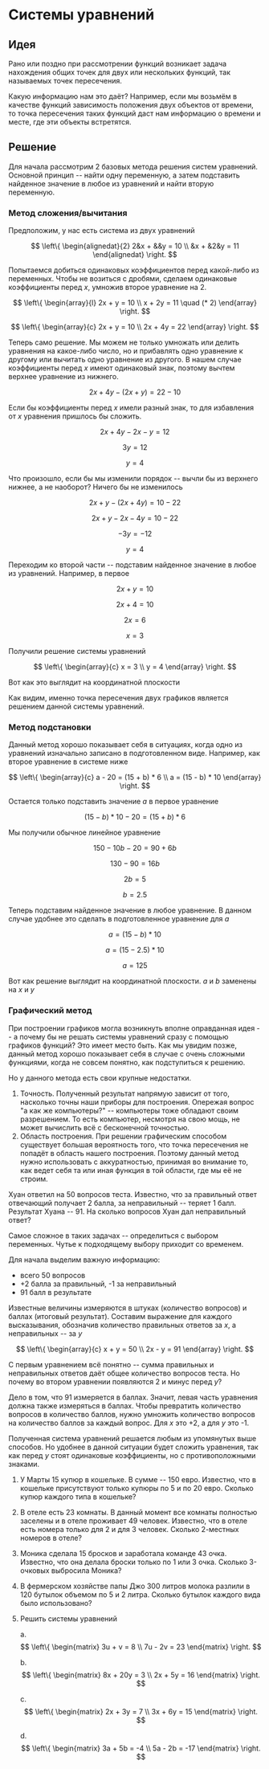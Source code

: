 # Системы уравнений

## Идея

Рано или поздно при рассмотрении функций возникает задача нахождения общих точек для двух или нескольких функций, так называемых точек пересечения.

Какую информацию нам это даёт? Например, если мы возьмём в качестве функций зависимость положения двух объектов от времени, то точка пересечения таких функций даст нам информацию о времени и месте, где эти объекты встретятся.

<!-- Для нахождения точек пересечения двух функций, их достаточно приравнять друг другу, или, если быть точнее, необходимо решить систему уравнений, составленных из этих функций.

Допустим, у нас есть две функции

$$
\left\{
\begin{matrix}
f_1(x) = 3x + 2 \\
f_2(x) = -x + 8
\end{matrix}
\right.
$$

Тогда $x$-координата точки пересечения может быть найдена как решение следующего уравнения

$$3x + 2 = -x + 8$$
$$4x = 6$$
$$x = 1.5$$

<GraphDesmos link="ig2cbesife" /> -->

<!-- ## Решение уравнений

В функциональном анализе важным частным случаем является нахождения точек пересечения с осью $X$. Данная задача также называется решением (или нахождением корней) уравнения, соответствующего функции.

Чтобы найти $x$-координату точки пересечения с осью $X$ для функции

$$f(x) = 3x + 2$$

достаточно приравнять её правую часть к нулю и решить получившееся уравнение

$$3x + 2 = 0$$

Две линии могут пересечься либо в одной точке, либо в бесконечном количестве точек (если прямые совпадают). Второй случай нам не слишком интересен, поэтому мы будем считать, что в общем случае у линейной функции есть только один корень. -->

## Решение

Для начала рассмотрим 2 базовых метода решения систем уравнений. Основной принцип -- найти одну переменную, а затем подставить найденное значение в любое из уравнений и найти вторую переменную.

### Метод сложения/вычитания

Предположим, у нас есть система из двух уравнений

$$
\left\{
\begin{alignedat}{2}
   2&x + &&y = 10 \\
   &x + &2&y = 11
\end{alignedat}
\right.
$$

Попытаемся добиться одинаковых коэффициентов перед какой-либо из переменных. Чтобы не возиться с дробями, сделаем одинаковые коэффициенты перед $x$, умножив второе уравнение на 2.

$$
\left\{
\begin{array}{l}
2x + y = 10 \\
x + 2y = 11 \quad (* 2)
\end{array}
\right.
$$

$$
\left\{
\begin{array}{c}
2x + y = 10 \\
2x + 4y = 22
\end{array}
\right.
$$

Теперь само решение. Мы можем не только умножать или делить уравнения на какое-либо число, но и прибавлять одно уравнение к другому или вычитать одно уравнение из другого. В нашем случае коэффициенты перед $x$ имеют одинаковый знак, поэтому вычтем верхнее уравнение из нижнего.

$$2x + 4y - (2x + y) = 22 - 10$$

Если бы коэффициенты перед $x$ имели разный знак, то для избавления от $x$ уравнения пришлось бы сложить.

$$2x + 4y - 2x - y = 12$$

$$3y = 12$$

$$y = 4$$

Что произошло, если бы мы изменили порядок -- вычли бы из верхнего нижнее, а не наоборот? Ничего бы не изменилось

$$2x + y - (2x + 4y) = 10 - 22$$

$$2x + y - 2x - 4y = 10 - 22$$

$$-3y = -12$$

$$y = 4$$

Переходим ко второй части -- подставим найденное значение в любое из уравнений. Например, в первое

$$2x + y = 10$$

$$2x + 4 = 10$$

$$2x = 6$$

$$x = 3$$

Получили решение системы уравнений

$$
\left\{
\begin{array}{c}
x = 3 \\
y = 4
\end{array}
\right.
$$

Вот как это выглядит на координатной плоскости

<GraphDesmos link="ny16rgp6pz" />

Как видим, именно точка пересечения двух графиков является решением данной системы уравнений.

### Метод подстановки

Данный метод хорошо показывает себя в ситуациях, когда одно из уравнений изначально записано в подготовленном виде. Например, как второе уравнение в системе ниже

$$
\left\{
\begin{array}{c}
a - 20 = (15 + b) * 6 \\
a = (15 - b) * 10
\end{array}
\right.
$$

Остается только подставить значение $a$ в первое уравнение

$$(15 - b) * 10 - 20 = (15 + b) * 6$$

Мы получили обычное линейное уравнение

$$150 - 10b - 20 = 90 + 6b$$

$$130 - 90 = 16b$$

$$2b = 5$$

$$b = 2.5$$

Теперь подставим найденное значение в любое уравнение. В данном случае удобнее это сделать в подготовленное уравнение для $a$

$$a = (15 - b) * 10$$

$$a = (15 - 2.5) * 10$$

$$a = 125$$

Вот как решение выглядит на координатной плоскости. $a$ и $b$ заменены на $x$ и $y$

<GraphDesmos link="oq5wghuxfo" />

### Графический метод

При построении графиков могла возникнуть вполне оправданная идея -- а почему бы не решать системы уравнений сразу с помощью графиков функций? Это имеет место быть. Как мы увидим позже, данный метод хорошо показывает себя в случае с очень сложными функциями, когда не совсем понятно, как подступиться к решению.

Но у данного метода есть свои крупные недостатки.

1. Точность. Полученный результат напрямую зависит от того, насколько точны наши приборы для построения. Опережая вопрос "а как же компьютеры?" -- компьютеры тоже обладают своим разрешением. То есть компьютер, несмотря на свою мощь, не может вычислить всё с бесконечной точностью.
2. Область построения. При решении графическим способом существует большая вероятность того, что точка пересечения не попадёт в область нашего построения. Поэтому данный метод нужно использовать с аккуратностью, принимая во внимание то, как ведет себя та или иная функция в той области, где мы её не строим.

<Block type="example">

Хуан ответил на 50 вопросов теста. Известно, что за правильный ответ отвечающий получает 2 балла, за неправильный -- теряет 1 балл. Результат Хуана -- 91. На сколько вопросов Хуан дал неправильный ответ?

Самое сложное в таких задачах -- определиться с выбором переменных. Чутье к подходящему выбору приходит со временем.

Для начала выделим важную информацию:

- всего 50 вопросов
- +2 балла за правильный, -1 за неправильный
- 91 балл в результате

Известные величины измеряются в штуках (количество вопросов) и баллах (итоговый результат). Составим выражение для каждого высказывания, обозначив количество правильных ответов за $x$, а неправильных -- за $y$

$$
\left\{
\begin{array}{c}
x + y = 50 \\
2x - y = 91
\end{array}
\right.
$$

С первым уравнением всё понятно -- сумма правильных и неправильных ответов даёт общее количество вопросов теста. Но почему во втором уравнении появляются 2 и минус перед $y$?

Дело в том, что 91 измеряется в баллах. Значит, левая часть уравнения должна также измеряться в баллах. Чтобы превратить количество вопросов в количество баллов, нужно умножить количество вопросов на количество баллов за каждый вопрос. Для $x$ это +2, а для $y$ это -1.

Полученная система уравнений решается любым из упомянутых выше способов. Но удобнее в данной ситуации будет сложить уравнения, так как перед $y$ стоят одинаковые коэффициенты, но с противоположными знаками.

</Block>
 
<Block type="tasks">

1. У Марты 15 купюр в кошельке. В сумме -- 150 евро. Известно, что в кошельке присутствуют только купюры по 5 и по 20 евро. Сколько купюр каждого типа в кошельке?

2. В отеле есть 23 комнаты. В данный момент все комнаты полностью заселены и в отеле проживает 49 человек. Известно, что в отеле есть номера только для 2 и для 3 человек. Сколько 2-местных номеров в отеле?

3. Моника сделала 15 бросков и заработала команде 43 очка. Известно, что она делала броски только по 1 или 3 очка. Сколько 3-очковых выбросила Моника?

4. В фермерском хозяйстве папы Джо 300 литров молока разлили в 120 бутылок объемом по 5 и 2 литра. Сколько бутылок каждого вида было использовано?

5. Решить системы уравнений

    a.
    $$
    \left\{
    \begin{matrix}
    3u + v = 8 \\
    7u - 2v = 23
    \end{matrix}
    \right.
    $$

    b.
    $$
    \left\{
    \begin{matrix}
    8x + 20y = 3 \\
    2x + 5y = 16
    \end{matrix}
    \right.
    $$

    c.
    $$
    \left\{
    \begin{matrix}
    2x + 3y = 7 \\
    3x + 6y = 15
    \end{matrix}
    \right.
    $$

    d.
    $$
    \left\{
    \begin{matrix}
    3a + 5b = -4 \\
    5a - 2b = -17
    \end{matrix}
    \right.
    $$

</Block>